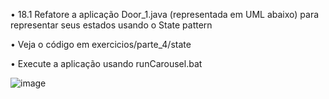 • 18.1 Refatore a aplicação Door_1.java (representada
em UML abaixo) para representar seus estados
usando o State pattern

• Veja o código em exercicios/parte_4/state

• Execute a aplicação usando runCarousel.bat

![image](https://github.com/user-attachments/assets/7f4b89f2-f190-46d8-a7fb-8b2a36a8b32b)

